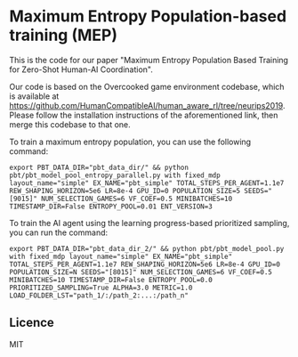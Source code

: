 # Maximum Entropy Population-based training (MEP)

This is the code for our paper "Maximum Entropy Population Based Training for Zero-Shot Human-AI Coordination".

Our code is based on the Overcooked game environment codebase, which is available at https://github.com/HumanCompatibleAI/human_aware_rl/tree/neurips2019. \
Please follow the installation instructions of the aforementioned link, then merge this codebase to that one.

To train a maximum entropy population, you can use the following command:
```
export PBT_DATA_DIR="pbt_data_dir/" && python pbt/pbt_model_pool_entropy_parallel.py with fixed_mdp layout_name="simple" EX_NAME="pbt_simple" TOTAL_STEPS_PER_AGENT=1.1e7 REW_SHAPING_HORIZON=5e6 LR=8e-4 GPU_ID=0 POPULATION_SIZE=5 SEEDS="[9015]" NUM_SELECTION_GAMES=6 VF_COEF=0.5 MINIBATCHES=10 TIMESTAMP_DIR=False ENTROPY_POOL=0.01 ENT_VERSION=3
```
To train the AI agent using the learning progress-based prioritized sampling, you can run the command:  
```
export PBT_DATA_DIR="pbt_data_dir_2/" && python pbt/pbt_model_pool.py with fixed_mdp layout_name="simple" EX_NAME="pbt_simple" TOTAL_STEPS_PER_AGENT=1.1e7 REW_SHAPING_HORIZON=5e6 LR=8e-4 GPU_ID=0 POPULATION_SIZE=N SEEDS="[8015]" NUM_SELECTION_GAMES=6 VF_COEF=0.5 MINIBATCHES=10 TIMESTAMP_DIR=False ENTROPY_POOL=0.0 PRIORITIZED_SAMPLING=True ALPHA=3.0 METRIC=1.0 LOAD_FOLDER_LST="path_1/:/path_2:...:/path_n"
```
 
## Licence

MIT
